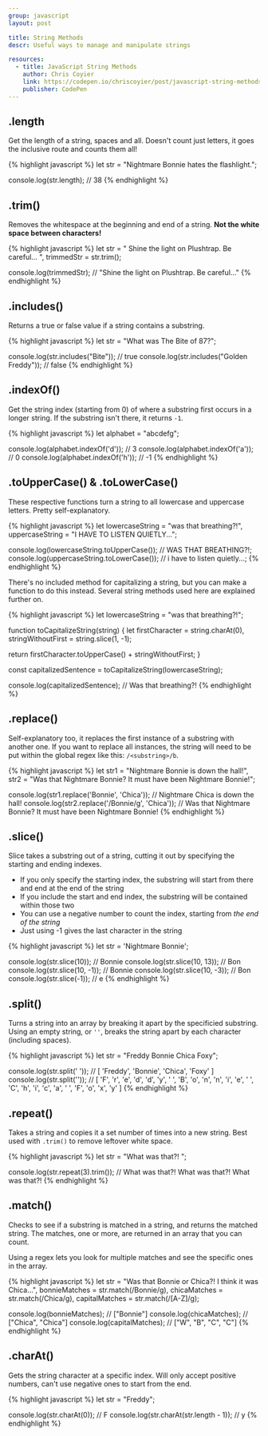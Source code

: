 ```yaml
---
group: javascript
layout: post

title: String Methods
descr: Useful ways to manage and manipulate strings

resources:
  - title: JavaScript String Methods
    author: Chris Coyier
    link: https://codepen.io/chriscoyier/post/javascript-string-methods
    publisher: CodePen
---
```


## .length

Get the length of a string, spaces and all. Doesn't count just letters, it goes the inclusive route and counts them all!

{% highlight javascript %}
let str = "Nightmare Bonnie hates the flashlight.";

console.log(str.length);
// 38
{% endhighlight %}

## .trim()

Removes the whitespace at the beginning and end of a string. **Not the white space between characters!**

{% highlight javascript %}
let str = "    Shine the light on Plushtrap. Be careful...      ",
    trimmedStr = str.trim();

console.log(trimmedStr);
// "Shine the light on Plushtrap. Be careful..."
{% endhighlight %}

## .includes()

Returns a true or false value if a string contains a substring.

{% highlight javascript %}
let str = "What was The Bite of 87?";

console.log(str.includes("Bite"));
// true
console.log(str.includes("Golden Freddy"));
// false
{% endhighlight %}

## .indexOf()

Get the string index (starting from 0) of where a substring first occurs in a longer string. If the substring isn't there, it returns `-1`.

{% highlight javascript %}
let alphabet = "abcdefg";

console.log(alphabet.indexOf('d'));
// 3
console.log(alphabet.indexOf('a'));
// 0
console.log(alphabet.indexOf('h'));
// -1
{% endhighlight %}

## .toUpperCase() & .toLowerCase()

These respective functions turn a string to all lowercase and uppercase letters. Pretty self-explanatory.

{% highlight javascript %}
let lowercaseString = "was that breathing?!",
    uppercaseString = "I HAVE TO LISTEN QUIETLY...";

console.log(lowercaseString.toUpperCase());
// WAS THAT BREATHING?!;
console.log(uppercaseString.toLowerCase());
// i have to listen quietly...;
{% endhighlight %}

There's no included method for capitalizing a string, but you can make a function to do this instead. Several string methods used here are explained further on.

{% highlight javascript %}
let lowercaseString = "was that breathing?!";

function toCapitalizeString(string) {
  let firstCharacter = string.charAt(0),
      stringWithoutFirst = string.slice(1, -1);

  return firstCharacter.toUpperCase() + stringWithoutFirst;
}

const capitalizedSentence = toCapitalizeString(lowercaseString);

console.log(capitalizedSentence);
// Was that breathing?!
{% endhighlight %}

## .replace()

Self-explanatory too, it replaces the first instance of a substring with another one. If you want to replace all instances, the string will need to be put within the global regex like this: `/<substring>/b`.

{% highlight javascript %}
let str1 = "Nightmare Bonnie is down the hall!",
    str2 = "Was that Nightmare Bonnie? It must have been Nightmare Bonnie!";

console.log(str1.replace('Bonnie', 'Chica'));
// Nightmare Chica is down the hall!
console.log(str2.replace('/Bonnie/g', 'Chica'));
// Was that Nightmare Bonnie? It must have been Nightmare Bonnie!
{% endhighlight %}

## .slice()

Slice takes a substring out of a string, cutting it out by specifying the starting and ending indexes.

* If you only specify the starting index, the substring will start from there and end at the end of the string
* If you include the start and end index, the substring will be contained within those two
* You can use a negative number to count the index, starting from _the end of the string_
* Just using -1 gives the last character in the string

{% highlight javascript %}
let str = 'Nightmare Bonnie';

console.log(str.slice(10));
// Bonnie
console.log(str.slice(10, 13));
// Bon
console.log(str.slice(10, -1));
// Bonnie
console.log(str.slice(10, -3));
// Bon
console.log(str.slice(-1));
// e
{% endhighlight %}

## .split()

Turns a string into an array by breaking it apart by the specificied substring. Using an empty string, or `''`, breaks the string apart by each character (including spaces).

{% highlight javascript %}
let str = "Freddy Bonnie Chica Foxy";

console.log(str.split(' '));
// [ 'Freddy', 'Bonnie', 'Chica', 'Foxy' ]
console.log(str.split(''));
// [ 'F', 'r', 'e', 'd', 'd', 'y', ' ', 'B', 'o', 'n', 'n', 'i', 'e', ' ', 'C', 'h', 'i', 'c', 'a', ' ', 'F', 'o', 'x', 'y' ]
{% endhighlight %}

## .repeat()

Takes a string and copies it a set number of times into a new string. Best used with `.trim()` to remove leftover white space.

{% highlight javascript %}
let str = "What was that?! ";

console.log(str.repeat(3).trim());
// What was that?! What was that?! What was that?!
{% endhighlight %}

## .match()

Checks to see if a substring is matched in a string, and returns the matched string. The matches, one or more, are returned in an array that you can count.

Using a regex lets you look for multiple matches and see the specific ones in the array.

{% highlight javascript %}
let str = "Was that Bonnie or Chica?! I think it was Chica...",
    bonnieMatches = str.match(/Bonnie/g),
    chicaMatches = str.match(/Chica/g),
    capitalMatches = str.match(/[A-Z]/g);

console.log(bonnieMatches);
// ["Bonnie"]
console.log(chicaMatches);
// ["Chica", "Chica"]
console.log(capitalMatches);
// ["W", "B", "C", "C"]
{% endhighlight %}

## .charAt()

Gets the string character at a specific index. Will only accept positive numbers, can't use negative ones to start from the end.

{% highlight javascript %}
let str = "Freddy";

console.log(str.charAt(0));
// F
console.log(str.charAt(str.length - 1));
// y
{% endhighlight %}
